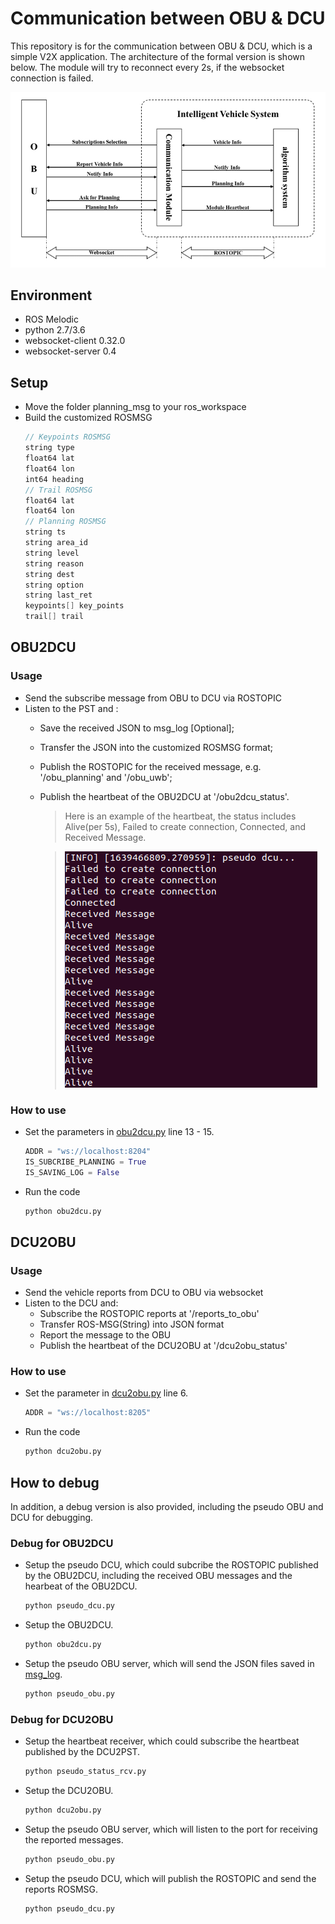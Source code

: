 # Communication between OBU & DCU

This repository is for the communication between OBU & DCU, which is a simple V2X application. The architecture of the formal version is shown below. The module will try to reconnect every 2s, if the websocket connection is failed.

![architecture](./architecture.png)

## Environment
* ROS               Melodic
* python            2.7/3.6
* websocket-client  0.32.0
* websocket-server  0.4

## Setup
* Move the folder planning_msg to your ros_workspace
* Build the customized ROSMSG
    ```cpp
    // Keypoints ROSMSG
    string type
    float64 lat
    float64 lon
    int64 heading
    // Trail ROSMSG
    float64 lat
    float64 lon
    // Planning ROSMSG
    string ts
    string area_id
    string level
    string reason
    string dest
    string option
    string last_ret
    keypoints[] key_points
    trail[] trail
    ```

## OBU2DCU

### Usage
* Send the subscribe message from OBU to DCU via ROSTOPIC
* Listen to the PST and :
    * Save the received JSON to msg_log [Optional];
    * Transfer the JSON into the customized ROSMSG format;
    * Publish the ROSTOPIC for the received message, e.g. '/obu_planning' and '/obu_uwb';
    * Publish the heartbeat of the OBU2DCU at '/obu2dcu_status'.
        > Here is an example of the heartbeat, the status includes Alive(per 5s), Failed to create connection, Connected, and Received Message.

        > ![heartbeat_demo](./heartbeat_demo.png)

### How to use
* Set the parameters in [obu2dcu.py](./formal_version/obu2dcu/obu2dcu.py) line 13 - 15.

    ```python
    ADDR = "ws://localhost:8204"
    IS_SUBCRIBE_PLANNING = True
    IS_SAVING_LOG = False
    ```
* Run the code

    ```bash
    python obu2dcu.py
    ```

## DCU2OBU

### Usage
* Send the vehicle reports from DCU to OBU via websocket
* Listen to the DCU and:
    * Subscribe the ROSTOPIC reports at '/reports_to_obu'
    * Transfer ROS-MSG(String) into JSON format
    * Report the message to the OBU
    * Publish the heartbeat of the DCU2OBU at '/dcu2obu_status'

### How to use
* Set the parameter in [dcu2obu.py](./formal_version/dcu2obu/dcu2obu.py) line 6.

    ```python
    ADDR = "ws://localhost:8205"
    ```
* Run the code

    ```bash
    python dcu2obu.py
    ```

## How to debug

In addition, a debug version is also provided, including the pseudo OBU and DCU for debugging.

### Debug for OBU2DCU
* Setup the pseudo DCU, which could subcribe the ROSTOPIC published by the OBU2DCU, including the received OBU messages and the hearbeat of the OBU2DCU.

    ```bash
    python pseudo_dcu.py
    ```

* Setup the OBU2DCU.

    ```bash
    python obu2dcu.py
    ```

* Setup the pseudo OBU server, which will send the JSON files saved in [msg_log](./debug_version/obu2dcu/msg_log/).

    ```bash
    python pseudo_obu.py
    ```

### Debug for DCU2OBU

* Setup the heartbeat receiver, which could subscribe the heartbeat published by the DCU2PST.

    ```bash
    python pseudo_status_rcv.py
    ```

* Setup the DCU2OBU.

    ```bash
    python dcu2obu.py
    ```

* Setup the pseudo OBU server, which will listen to the port for receiving the reported messages.

    ```bash
    python pseudo_obu.py
    ```

* Setup the pseudo DCU, which will publish the ROSTOPIC and send the reports ROSMSG.

    ```bash
    python pseudo_dcu.py
    ```










    


